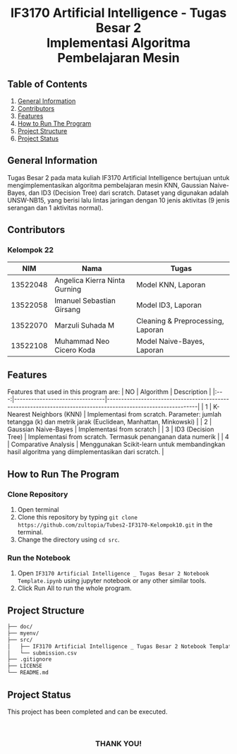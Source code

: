 <h1 align="center"> IF3170 Artificial Intelligence - Tugas Besar 2 <br>Implementasi Algoritma Pembelajaran Mesin</h1>

## Table of Contents
1. [General Information](#general-information)
2. [Contributors](#contributors)
3. [Features](#features)
4. [How to Run The Program](#how-to-run-the-program)
5. [Project Structure](#project-structure)
6. [Project Status](#project-status)


## General Information
Tugas Besar 2 pada mata kuliah IF3170 Artificial Intelligence bertujuan untuk mengimplementasikan algoritma pembelajaran mesin KNN, Gaussian Naive-Bayes, dan ID3 (Decision Tree) dari scratch. Dataset yang digunakan adalah UNSW-NB15, yang berisi lalu lintas jaringan dengan 10 jenis aktivitas (9 jenis serangan dan 1 aktivitas normal).

## Contributors
### **Kelompok 22**
|   NIM    |                Nama                  |                 Tugas                 |
| :------: | ------------------------------------ | --------------------------------------|
| 13522048 |    Angelica Kierra Ninta Gurning     | Model KNN, Laporan                    |
| 13522058 |      Imanuel Sebastian Girsang       | Model ID3, Laporan                    |
| 13522070 |          Marzuli Suhada M            | Cleaning & Preprocessing, Laporan     |
| 13522108 |      Muhammad Neo Cicero Koda        | Model Naive-Bayes, Laporan            |


## Features
Features that used in this program are:
| NO  | Algorithm                      | Description                                                                                                  |
|:---:|--------------------------------|--------------------------------------------------------------------------------------------------------------|
| 1   | K-Nearest Neighbors (KNN)      | Implementasi from scratch. Parameter: jumlah tetangga (k) dan metrik jarak (Euclidean, Manhattan, Minkowski) |
| 2   | Gaussian Naive-Bayes           | Implementasi from scratch                                                                                    |
| 3   | ID3 (Decision Tree)            | Implementasi from scratch. Termasuk penanganan data numerik                                                  |
| 4   | Comparative Analysis           | Menggunakan Scikit-learn untuk membandingkan hasil algoritma yang diimplementasikan dari scratch.            |


## How to Run The Program
### Clone Repository
1. Open terminal
2. Clone this repository by typing `git clone https://github.com/zultopia/Tubes2-IF3170-Kelompok10.git` in the terminal.
3. Change the directory using `cd src`.
### Run the Notebook
1. Open `IF3170 Artificial Intelligence _ Tugas Besar 2 Notebook Template.ipynb` using jupyter notebook or any other similar tools.
2. Click Run All to run the whole program.

## Project Structure
```bash
├── doc/                     
├── myenv/                   
├── src/                        
│   ├── IF3170 Artificial Intelligence _ Tugas Besar 2 Notebook Template.ipynb 
│   └── submission.csv        
├── .gitignore               
├── LICENSE                  
└── README.md                           
```

## Project Status
This project has been completed and can be executed.

<br>
<h3 align="center"> THANK YOU! </h3>